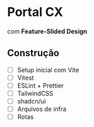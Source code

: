 # Portal CX

com **Feature-Slided Design**

## Construção

- [ ] Setup inicial com Vite
- [ ] Vitest
- [ ] ESLint + Prettier
- [ ] TailwindCSS
- [ ] shadcn/ui
- [ ] Arquivos de infra
- [ ] Rotas
